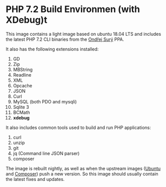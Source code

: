 # PHP 7.2 Build Environmen (with XDebug)t

This image contains a light image based on ubuntu 18.04 LTS and includes the latest PHP 7.2 CLI binaries from the [Ondřej Surý](https://launchpad.net/~ondrej/+archive/ubuntu/php) PPA.

It also has the following extensions installed:

1. GD
1. Zip
1. MBString
1. Readline
1. XML
1. Opcache
1. JSON
1. Curl
1. MySQL (both PDO and mysqli)
1. Sqlite 3
1. BCMath
1. **xdebug**


It also includes common tools used to build and run PHP applications:

1. curl
1. unzip
1. git
1. jq (Command line JSON parser)
1. composer

The image is rebuilt nightly, as well as when the upstream images ([Ubuntu](https://hub.docker.com/_/ubuntu/) and [Composer](https://hub.docker.com/_/composer/)) push a new version. So this image should usually contain the latest fixes and updates.
